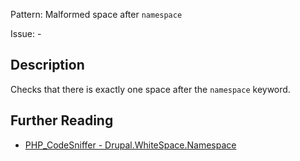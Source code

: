 Pattern: Malformed space after `namespace`

Issue: -

## Description

Checks that there is exactly one space after the `namespace` keyword.

## Further Reading

* [PHP_CodeSniffer - Drupal.WhiteSpace.Namespace](https://git.drupalcode.org/project/coder/-/tree/8.3.x/coder_sniffer/Drupal/Sniffs/WhiteSpace/NamespaceSniff.php)